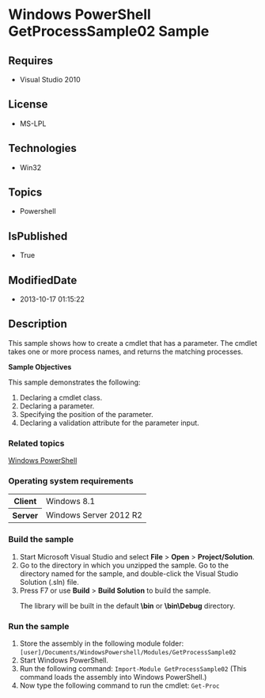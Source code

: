 # Windows PowerShell GetProcessSample02 Sample
## Requires
* Visual Studio 2010
## License
* MS-LPL
## Technologies
* Win32
## Topics
* Powershell
## IsPublished
* True
## ModifiedDate
* 2013-10-17 01:15:22
## Description

<div id="mainSection">
<p>This sample shows how to create a cmdlet that has a parameter. The cmdlet takes one or more process names, and returns the matching processes.
</p>
<p><b>Sample Objectives</b></p>
<p>This sample demonstrates the following:</p>
<ol>
<li>Declaring a cmdlet class. </li><li>Declaring a parameter. </li><li>Specifying the position of the parameter. </li><li>Declaring a validation attribute for the parameter input. </li></ol>
<p></p>
<h3><a id="related_topics"></a>Related topics</h3>
<dl><dt><a href="http://go.microsoft.com/fwlink/?LinkID=178145">Windows PowerShell</a>
</dt></dl>
<h3>Operating system requirements</h3>
<table>
<tbody>
<tr>
<th>Client</th>
<td><dt>Windows&nbsp;8.1 </dt></td>
</tr>
<tr>
<th>Server</th>
<td><dt>Windows Server&nbsp;2012&nbsp;R2 </dt></td>
</tr>
</tbody>
</table>
<h3>Build the sample</h3>
<p></p>
<ol>
<li>Start Microsoft Visual Studio and select <b>File</b> &gt; <b>Open</b> &gt; <b>
Project/Solution</b>. </li><li>Go to the directory in which you unzipped the sample. Go to the directory named for the sample, and double-click the Visual Studio Solution (.sln) file.
</li><li>Press F7 or use <b>Build</b> &gt; <b>Build Solution</b> to build the sample.
<p>The library will be built in the default<b> \bin</b> or <b>\bin\Debug</b> directory.</p>
</li></ol>
<p></p>
<h3>Run the sample</h3>
<p></p>
<ol>
<li>Store the assembly in the following module folder: <code>[user]/Documents/WindowsPowershell/Modules/GetProcessSample02</code>
</li><li>Start Windows PowerShell. </li><li>Run the following command: <code>Import-Module GetProcessSample02</code> (This command loads the assembly into Windows PowerShell.)
</li><li>Now type the following command to run the cmdlet: <code>Get-Proc</code> </li></ol>
<p></p>
</div>
